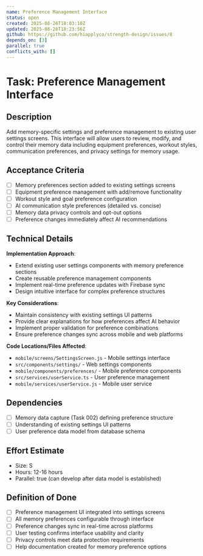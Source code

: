 ```yaml
---
name: Preference Management Interface
status: open
created: 2025-08-26T18:03:10Z
updated: 2025-08-26T18:23:56Z
github: https://github.com/hiapplyco/strength-design/issues/8
depends_on: [3]
parallel: true
conflicts_with: []
---
```


# Task: Preference Management Interface

## Description

Add memory-specific settings and preference management to existing user settings screens. This interface will allow users to review, modify, and control their memory data including equipment preferences, workout styles, communication preferences, and privacy settings for memory usage.

## Acceptance Criteria

- [ ] Memory preferences section added to existing settings screens
- [ ] Equipment preference management with add/remove functionality
- [ ] Workout style and goal preference configuration
- [ ] AI communication style preferences (detailed vs. concise)
- [ ] Memory data privacy controls and opt-out options
- [ ] Preference changes immediately affect AI recommendations

## Technical Details

**Implementation Approach**:
- Extend existing user settings components with memory preference sections
- Create reusable preference management components
- Implement real-time preference updates with Firebase sync
- Design intuitive interface for complex preference structures

**Key Considerations**:
- Maintain consistency with existing settings UI patterns
- Provide clear explanations for how preferences affect AI behavior
- Implement proper validation for preference combinations
- Ensure preference changes sync across mobile and web platforms

**Code Locations/Files Affected**:
- `mobile/screens/SettingsScreen.js` - Mobile settings interface
- `src/components/settings/` - Web settings components
- `mobile/components/preferences/` - Mobile preference components
- `src/services/userService.ts` - User preference management
- `mobile/services/userService.js` - Mobile user service

## Dependencies

- [ ] Memory data capture (Task 002) defining preference structure
- [ ] Understanding of existing settings UI patterns
- [ ] User preference data model from database schema

## Effort Estimate

- Size: S
- Hours: 12-16 hours
- Parallel: true (can develop after data model is established)

## Definition of Done

- [ ] Preference management UI integrated into settings screens
- [ ] All memory preferences configurable through interface
- [ ] Preference changes sync in real-time across platforms
- [ ] User testing confirms interface usability and clarity
- [ ] Privacy controls meet data protection requirements
- [ ] Help documentation created for memory preference options
